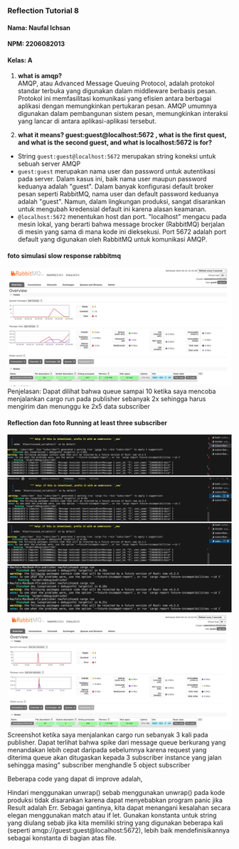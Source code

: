### Reflection Tutorial 8
#### Nama: Naufal Ichsan
#### NPM: 2206082013
#### Kelas: A  

1. **what is amqp?**   
AMQP, atau Advanced Message Queuing Protocol, adalah protokol standar terbuka yang digunakan dalam middleware berbasis pesan. Protokol ini memfasilitasi komunikasi yang efisien antara berbagai aplikasi dengan memungkinkan pertukaran pesan. AMQP umumnya digunakan dalam pembangunan sistem pesan, memungkinkan interaksi yang lancar di antara aplikasi-aplikasi tersebut.

2. **what it means? guest:guest@localhost:5672 , what is the first quest, and what is the second guest, and what is localhost:5672 is for?**     
- String ```guest:guest@localhost:5672``` merupakan string koneksi untuk sebuah server AMQP
- ```guest:guest``` merupakan nama user dan password untuk autentikasi pada server. Dalam kasus ini, baik nama user maupun password keduanya adalah "guest". Dalam banyak konfigurasi default broker pesan seperti RabbitMQ, nama user dan default password keduanya adalah "guest". Namun, dalam lingkungan produksi, sangat disarankan untuk mengubah kredensial default ini karena alasan keamanan.
- ```@localhost:5672``` menentukan host dan port. "localhost" mengacu pada mesin lokal, yang berarti bahwa message brocker (RabbitMQ) berjalan di mesin yang sama di mana kode ini dieksekusi. Port 5672 adalah port default yang digunakan oleh RabbitMQ untuk komunikasi AMQP.

#### foto simulasi slow response rabbitmq
![alt text](assets/images/slow.png)     
Penjelasan: Dapat dilihat bahwa queue sampai 10 ketika saya mencoba menjalankan cargo run pada publisher sebanyak 2x sehingga harus mengirim dan menunggu ke 2x5 data subscriber

#### Reflection dan foto Running at least three subscriber
![alt text](assets/images/1.png) 
![alt text](assets/images/2.png) 
![alt text](assets/images/3.png) 
![alt text](assets/images/4.png) 
![alt text](assets/images/5.png)    
Screenshot ketika saya menjalankan cargo run sebanyak 3 kali pada publisher. Dapat terlihat bahwa spike dari message queue berkurang yang menandakan lebih cepat daripada sebelumnya karena request yang diterima queue akan ditugaskan kepada 3 subscriber instance yang jalan sehingga masing" subscriber menghandle 5 object subscriber

Beberapa code yang dapat di improve adalah,

Hindari menggunakan unwrap() sebab menggunakan unwrap() pada kode produksi tidak disarankan karena dapat menyebabkan program panic jika Result adalah Err. Sebagai gantinya, kita dapat menangani kesalahan secara elegan menggunakan match atau if let.
Gunakan konstanta untuk string yang diulang sebab jika kita memiliki string yang digunakan beberapa kali (seperti amqp://guest:guest@localhost:5672), lebih baik mendefinisikannya sebagai konstanta di bagian atas file.
